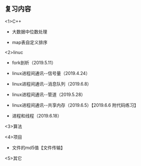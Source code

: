 ## 复习内容 ##
<1>C++

  * 大数据中位数处理
  
  * map表自定义排序
  
<2>linuc

   * fork剖析（2019.5.11）

   * linux进程间通讯--信号量（2019.4.24）

   * linux进程间通讯--消息队列（2019.6.8）
   
   * linux进程间通讯--管道（2019.5.28）

   * linux进程间通讯--共享内存（2019.6.5）【2019.6.6 附代码练习】

   * 进程和线程（2019.6.18）

<3>算法

<4>项目

   * 文件的md5值【文件传输】

<5>其它

